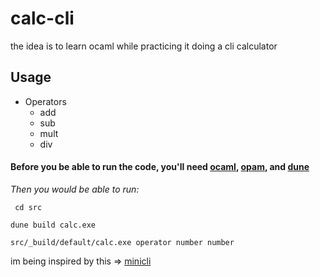 # calc-cli

the idea is to learn ocaml while practicing it doing a cli calculator

## Usage

* Operators 
  * add 
  * sub 
  * mult 
  * div 

#### Before you be able to run the code, you'll need [ocaml](https://ocaml.org/docs/install.html), [opam](https://opam.ocaml.org/doc/Install.html), and [dune](https://dune.build/install)


*Then you would be able to run:*

``` cd src```

```dune build calc.exe```

```src/_build/default/calc.exe operator number number```

im being inspired by this => [minicli](https://github.com/UnixJunkie/minicli)
